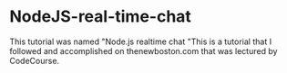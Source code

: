 # NodeJS-real-time-chat
This tutorial was named "Node.js realtime chat "This is a tutorial that I followed and accomplished on thenewboston.com that was lectured by CodeCourse.
